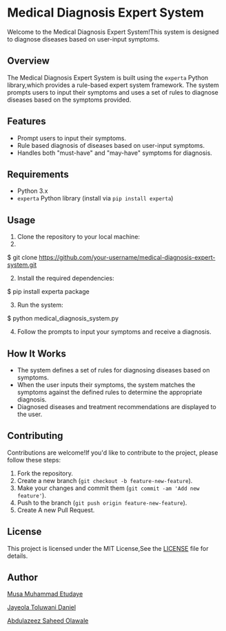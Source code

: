# Medical Diagnosis Expert System

Welcome to the Medical Diagnosis Expert System!This system is designed to diagnose diseases based on user-input symptoms.

## Overview

The Medical Diagnosis Expert System is built using the `experta` Python library,which provides a rule-based expert system framework. The system prompts users to input their symptoms and uses a set of rules to diagnose diseases based on the symptoms provided.

## Features

- Prompt users to input their symptoms.
- Rule based diagnosis of diseases based on user-input symptoms.
- Handles both "must-have" and "may-have" symptoms for diagnosis.

## Requirements

- Python 3.x
- `experta` Python library (install via `pip install experta`)

## Usage

1. Clone the repository to your local machine:
2. 

$ git clone https://github.com/your-username/medical-diagnosis-expert-system.git

2. Install the required dependencies:

$ pip install experta package

3. Run the system:

$ python medical_diagnosis_system.py

4. Follow the prompts to input your symptoms and receive a diagnosis.

## How It Works

- The system defines a set of rules for diagnosing diseases based on symptoms.
- When the user inputs their symptoms, the system matches the symptoms against the defined rules to determine the appropriate diagnosis.
- Diagnosed diseases and treatment recommendations are displayed to the user.

## Contributing

Contributions are welcome!If you'd like to contribute to the project, please follow these steps:

1. Fork the repository.
2. Create a new branch (`git checkout -b feature-new-feature`).
3. Make your changes and commit them (`git commit -am 'Add new feature'`).
4. Push to the branch (`git push origin feature-new-feature`).
5. Create A new Pull Request.

## License

This project is licensed under the MIT License,See the [LICENSE](LICENSE) file for details.

## Author

[Musa Muhammad Etudaye](https://github.com/techbone)

[Jayeola Toluwani Daniel](https://github.com/Toluwani195)

[Abdulazeez Saheed Olawale](https://github.com/Unique-01)
